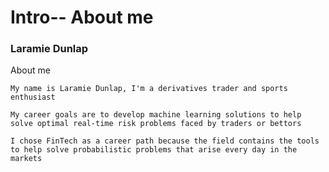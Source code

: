# Intro-- About me
### Laramie Dunlap

About me
 
    My name is Laramie Dunlap, I'm a derivatives trader and sports enthusiast 

    My career goals are to develop machine learning solutions to help solve optimal real-time risk problems faced by traders or bettors

    I chose FinTech as a career path because the field contains the tools to help solve probabilistic problems that arise every day in the markets
